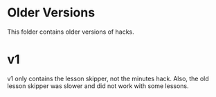 # Older Versions
This folder contains older versions of hacks.

# v1
v1 only contains the lesson skipper, not the minutes hack. Also, the old lesson skipper was slower and did not work with some lessons.

